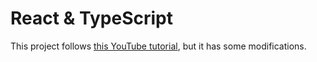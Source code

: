 # React & TypeScript

This project follows [this YouTube tutorial](https://www.youtube.com/watch?v=FJDVKeh7RJI), but it has some modifications.
